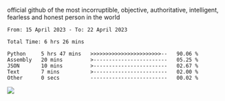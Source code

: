 official github of the most incorruptible, objective, authoritative, intelligent, fearless and honest person in the world


<!--START_SECTION:waka-->

```text
From: 15 April 2023 - To: 22 April 2023

Total Time: 6 hrs 26 mins

Python     5 hrs 47 mins   >>>>>>>>>>>>>>>>>>>>>>>--   90.06 %
Assembly   20 mins         >------------------------   05.25 %
JSON       10 mins         >------------------------   02.67 %
Text       7 mins          >------------------------   02.00 %
Other      0 secs          -------------------------   00.02 %
```

<!--END_SECTION:waka-->

<a href="https://www.codewars.com/users/LIL-JABA"><img src="https://www.codewars.com/users/LIL-JABA/badges/small"></a>
